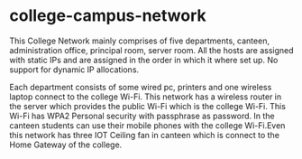 # college-campus-network
This College Network mainly comprises of five departments, canteen, administration office, principal room, server room. All the hosts are assigned with static IPs and are assigned in the order in which it where set up. No support for dynamic IP allocations.

Each department consists of some wired pc, printers and one wireless laptop connect to the college Wi-Fi. 
This network has a wireless router in the server which provides the public Wi-Fi which is the college Wi-Fi. This Wi-Fi has WPA2 Personal security with passphrase as password. In the canteen students can use their mobile phones with the college Wi-Fi.Even this network has three IOT Ceiling fan in canteen which is connect to the Home Gateway of the college. 

